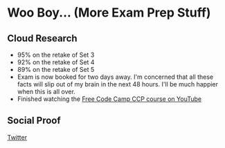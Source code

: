 <!-- This is a template you can use for quick progress days. It removes a lot of the steps we encourage you to share in the longer template 000-DAY-ARTICLE-LONG-TEMPLATE.MD-->

# Woo Boy... (More Exam Prep Stuff)

## Cloud Research

- 95% on the retake of Set 3
- 92% on the retake of Set 4
- 89% on the retake of Set 5
- Exam is now booked for two days away. I'm concerned that all these facts will slip out of my brain in the next 48 hours. I'll be much happier when this is all over.
- Finished watching the [Free Code Camp CCP course on YouTube](https://www.youtube.com/watch?v=3hLmDS179YE)

## Social Proof

[Twitter](https://twitter.com/_notwaving/status/1328774533160062977?s=20)
